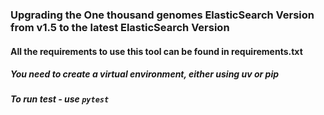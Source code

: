 ### Upgrading the One thousand genomes ElasticSearch Version from v1.5 to the latest ElasticSearch Version

#### All the requirements to use this tool can be found in requirements.txt

##### You need to create a virtual environment, either using uv or pip 

##### To run test - use ``` pytest ```
